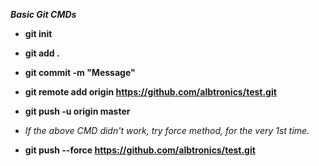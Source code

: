 ***Basic Git CMDs***

- **git init**
- **git add .**
- **git commit -m "Message"**
- **git remote add origin https://github.com/albtronics/test.git**
- **git push -u origin master**



- _If the above CMD didn't work, try force method, for the very 1st time._
- **git push --force https://github.com/albtronics/test.git**



